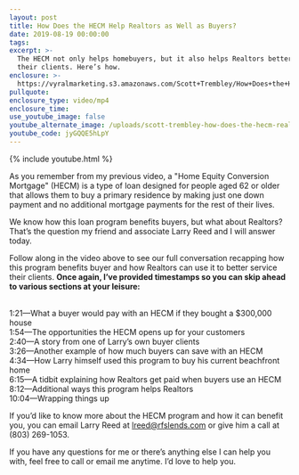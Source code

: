 ```yaml
---
layout: post
title: How Does the HECM Help Realtors as Well as Buyers?
date: 2019-08-19 00:00:00
tags:
excerpt: >-
  The HECM not only helps homebuyers, but it also helps Realtors better service
  their clients. Here’s how.
enclosure: >-
  https://vyralmarketing.s3.amazonaws.com/Scott+Trembley/How+Does+the+HECM+Help+Realtors+as+Well+as+Buyers_.mp4
pullquote:
enclosure_type: video/mp4
enclosure_time:
use_youtube_image: false
youtube_alternate_image: /uploads/scott-trembley-how-does-the-hecm-realtors-and-buyers-youtube.png
youtube_code: jyGQQE5hLpY
---
```


{% include youtube.html %}

As you remember from my previous video, a "Home Equity Conversion Mortgage" (HECM) is a type of loan designed for people aged 62 or older that allows them to buy a primary residence by making just one down payment and no additional mortgage payments for the rest of their lives.&nbsp;

We know how this loan program benefits buyers, but what about Realtors? That’s the question my friend and associate Larry Reed and I will answer today.&nbsp;

Follow along in the video above to see our full conversation recapping how this program benefits buyer and how Realtors can use it to better service their clients. **Once again, I’ve provided timestamps so you can skip ahead to various sections at your leisure:**

<br>1:21—What a buyer would pay with an HECM if they bought a $300,000 house<br>1:54—The opportunities the HECM opens up for your customers&nbsp;<br>2:40—A story from one of Larry’s own buyer clients&nbsp;<br>3:26—Another example of how much buyers can save with an HECM<br>4:34—How Larry himself used this program to buy his current beachfront home<br>6:15—A tidbit explaining how Realtors get paid when buyers use an HECM<br>8:12—Additional ways this program helps Realtors&nbsp;<br>10:04—Wrapping things up

If you’d like to know more about the HECM program and how it can benefit you, you can email Larry Reed at lreed@rfslends.com or give him a call at (803) 269-1053.&nbsp;

If you have any questions for me or there’s anything else I can help you with, feel free to call or email me anytime. I’d love to help you.
